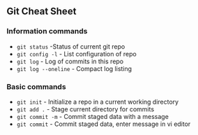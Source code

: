 ## Git Cheat Sheet

### Information commands
* `git status`        -Status of current git repo
* `git config -l`     - List configuration of repo
* `git log`           - Log of commits in this repo
* `git log --oneline` - Compact log listing

### Basic commands

* `git init` - Initialize a repo in a current working directory
* `git add .` - Stage current directory for commits
* `git commit -m` - Commit staged data with a message
* `git commit` - Commit staged data, enter message in vi editor
